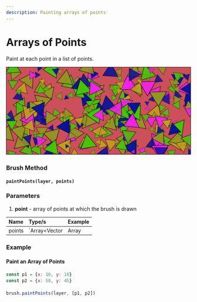 ```yaml
---
description: Painting arrays of points
---
```


# Arrays of Points

Paint at each point in a list of points.

![Points painted in batch, using a scaling, rotating multicolored brush](../../.gitbook/assets/b011fa.png)

### Brush Method <a id="overview"></a>

**`paintPoints(layer, points)`**

### ‌Parameters‌

1. **point** - array of points at which the brush is drawn

| Name | Type/s | Example |
| :--- | :--- | :--- |
| points | `Array<Vector|Array|Object>` | `[new Vector(x, y)`, `[x, y]`, `{x, y}]` |

### Example

#### Paint an Array of Points

```javascript
const p1 = {x: 10, y: 10}
const p2 = {x: 50, y: 45}

brush.paintPoints(layer, [p1, p2])
```

